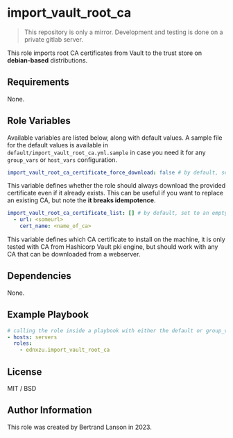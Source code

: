 import_vault_root_ca
=========
> This repository is only a mirror. Development and testing is done on a private gitlab server.

This role imports root CA certificates from Vault to the trust store on **debian-based** distributions.

Requirements
------------

None.

Role Variables
--------------
Available variables are listed below, along with default values. A sample file for the default values is available in `default/import_vault_root_ca.yml.sample` in case you need it for any `group_vars` or `host_vars` configuration.

```yaml
import_vault_root_ca_certificate_force_download: false # by default, set to false
```
This variable defines whether the role should always download the provided certificate even if it already exists. This can be useful if you want to replace an existing CA, but note the **it breaks idempotence**.

```yaml
import_vault_root_ca_certificate_list: [] # by default, set to an empty dict
  - url: <someurl>
    cert_name: <name_of_ca>
```
This variable defines which CA certificate to install on the machine, it is only tested with CA from Hashicorp Vault pki engine, but should work with any CA that can be downloaded from a webserver.

Dependencies
------------

None.

Example Playbook
----------------

```yaml
# calling the role inside a playbook with either the default or group_vars/host_vars
- hosts: servers
  roles:
    - ednxzu.import_vault_root_ca
```

License
-------

MIT / BSD

Author Information
------------------

This role was created by Bertrand Lanson in 2023.
